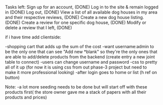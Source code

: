 Tasks left: 
Sign up for an account, (DONE)
Log in to the site & remain logged in (DONE)
Log out, (DONE)
View a list of all available dog houses in my area and their respective reviews, (DONE)
Create a new dog house listing.(DONE)
Create a review for one specific dog house, (DONE)
Modify or delete a review that I left, (DONE)

if i have time add clientside:

-shopping cart that adds up the sum of the cost 
-want username:admin to be the only one that can see "Add new *blank" so they're the only ones that are able to add/delete products from the backend (create entry a new joint table to connect)
-users can change username and password 
-css to pretty all of it up (for now it is using css from out phase-3 project but need to make it more professional looking)
-after login goes to home or list (h ref on button)

Note: 
-a lot more seeding needs to be done but will start off with these products first( the store owner gave me a stack of papers with all their products and prices)
